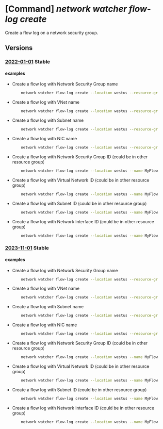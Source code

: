 # [Command] _network watcher flow-log create_

Create a flow log on a network security group.

## Versions

### [2022-01-01](/Resources/mgmt-plane/L3N1YnNjcmlwdGlvbnMve30vcmVzb3VyY2Vncm91cHMve30vcHJvdmlkZXJzL21pY3Jvc29mdC5uZXR3b3JrL25ldHdvcmt3YXRjaGVycy97fS9mbG93bG9ncy97fQ==/2022-01-01.xml) **Stable**

<!-- mgmt-plane /subscriptions/{}/resourcegroups/{}/providers/microsoft.network/networkwatchers/{}/flowlogs/{} 2022-01-01 -->

#### examples

- Create a flow log with Network Security Group name
    ```bash
        network watcher flow-log create --location westus --resource-group MyResourceGroup --name MyFlowLog --nsg MyNetworkSecurityGroupName --storage-account account
    ```

- Create a flow log with VNet name
    ```bash
        network watcher flow-log create --location westus --resource-group MyResourceGroup --name MyFlowLog --vnet MyVNetName --storage-account account
    ```

- Create a flow log with Subnet name
    ```bash
        network watcher flow-log create --location westus --resource-group MyResourceGroup --name MyFlowLog --vnet MyVNetName --subnet MySubnetName --storage-account account
    ```

- Create a flow log with NIC name
    ```bash
        network watcher flow-log create --location westus --resource-group MyResourceGroup --name MyFlowLog --nic MyNICName --storage-account account
    ```

- Create a flow log with Network Security Group ID (could be in other resource group)
    ```bash
        network watcher flow-log create --location westus --name MyFlowLog --nsg MyNetworkSecurityGroupID --storage-account account
    ```

- Create a flow log with Virtual Network ID (could be in other resource group)
    ```bash
        network watcher flow-log create --location westus --name MyFlowLog --vnet MyVNetID --storage-account account
    ```

- Create a flow log with Subnet ID (could be in other resource group)
    ```bash
        network watcher flow-log create --location westus --name MyFlowLog --subnet SubnetID --storage-account account
    ```

- Create a flow log with Network Interface ID (could be in other resource group)
    ```bash
        network watcher flow-log create --location westus --name MyFlowLog --nic MyNetworkInterfaceID --storage-account account
    ```

### [2023-11-01](/Resources/mgmt-plane/L3N1YnNjcmlwdGlvbnMve30vcmVzb3VyY2Vncm91cHMve30vcHJvdmlkZXJzL21pY3Jvc29mdC5uZXR3b3JrL25ldHdvcmt3YXRjaGVycy97fS9mbG93bG9ncy97fQ==/2023-11-01.xml) **Stable**

<!-- mgmt-plane /subscriptions/{}/resourcegroups/{}/providers/microsoft.network/networkwatchers/{}/flowlogs/{} 2023-11-01 -->

#### examples

- Create a flow log with Network Security Group name
    ```bash
        network watcher flow-log create --location westus --resource-group MyResourceGroup --name MyFlowLog --nsg MyNetworkSecurityGroupName --storage-account account
    ```

- Create a flow log with VNet name
    ```bash
        network watcher flow-log create --location westus --resource-group MyResourceGroup --name MyFlowLog --vnet MyVNetName --storage-account account
    ```

- Create a flow log with Subnet name
    ```bash
        network watcher flow-log create --location westus --resource-group MyResourceGroup --name MyFlowLog --vnet MyVNetName --subnet MySubnetName --storage-account account
    ```

- Create a flow log with NIC name
    ```bash
        network watcher flow-log create --location westus --resource-group MyResourceGroup --name MyFlowLog --nic MyNICName --storage-account account
    ```

- Create a flow log with Network Security Group ID (could be in other resource group)
    ```bash
        network watcher flow-log create --location westus --name MyFlowLog --nsg MyNetworkSecurityGroupID --storage-account account
    ```

- Create a flow log with Virtual Network ID (could be in other resource group)
    ```bash
        network watcher flow-log create --location westus --name MyFlowLog --vnet MyVNetID --storage-account account
    ```

- Create a flow log with Subnet ID (could be in other resource group)
    ```bash
        network watcher flow-log create --location westus --name MyFlowLog --subnet SubnetID --storage-account account
    ```

- Create a flow log with Network Interface ID (could be in other resource group)
    ```bash
        network watcher flow-log create --location westus --name MyFlowLog --nic MyNetworkInterfaceID --storage-account account
    ```
